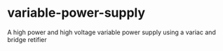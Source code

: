 # variable-power-supply
A high power and high voltage variable power supply using a variac and bridge retifier
